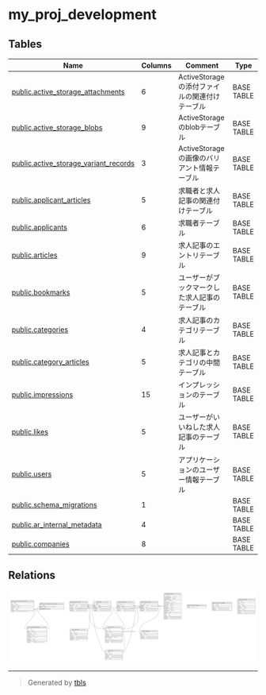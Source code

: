 # my_proj_development

## Tables

| Name | Columns | Comment | Type |
| ---- | ------- | ------- | ---- |
| [public.active_storage_attachments](public.active_storage_attachments.md) | 6 | ActiveStorageの添付ファイルの関連付けテーブル | BASE TABLE |
| [public.active_storage_blobs](public.active_storage_blobs.md) | 9 | ActiveStorageのblobテーブル | BASE TABLE |
| [public.active_storage_variant_records](public.active_storage_variant_records.md) | 3 | ActiveStorageの画像のバリアント情報テーブル | BASE TABLE |
| [public.applicant_articles](public.applicant_articles.md) | 5 | 求職者と求人記事の関連付けテーブル | BASE TABLE |
| [public.applicants](public.applicants.md) | 6 | 求職者テーブル | BASE TABLE |
| [public.articles](public.articles.md) | 9 | 求人記事のエントリテーブル | BASE TABLE |
| [public.bookmarks](public.bookmarks.md) | 5 | ユーザーがブックマークした求人記事のテーブル | BASE TABLE |
| [public.categories](public.categories.md) | 4 | 求人記事のカテゴリテーブル | BASE TABLE |
| [public.category_articles](public.category_articles.md) | 5 | 求人記事とカテゴリの中間テーブル | BASE TABLE |
| [public.impressions](public.impressions.md) | 15 | インプレッションのテーブル | BASE TABLE |
| [public.likes](public.likes.md) | 5 | ユーザーがいいねした求人記事のテーブル | BASE TABLE |
| [public.users](public.users.md) | 5 | アプリケーションのユーザー情報テーブル | BASE TABLE |
| [public.schema_migrations](public.schema_migrations.md) | 1 |  | BASE TABLE |
| [public.ar_internal_metadata](public.ar_internal_metadata.md) | 4 |  | BASE TABLE |
| [public.companies](public.companies.md) | 8 |  | BASE TABLE |

## Relations

![er](schema.svg)

---

> Generated by [tbls](https://github.com/k1LoW/tbls)
